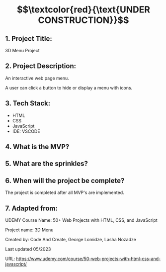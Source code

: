 # $$\textcolor{red}{\text{UNDER CONSTRUCTION}}$$

## 1. Project Title:

3D Menu Project

## 2. Project Description:

An interactive web page menu. 

A user can click a button to hide or display a menu with icons. 

## 3. Tech Stack: 

- HTML 
- CSS 
- JavaScript
- IDE: VSCODE

## 4. What is the MVP?

## 5. What are the sprinkles? 

## 6. When will the project be complete? 

The project is completed after all MVP's are implemented.

## 7. Adapted from: 

UDEMY Course Name: 50+ Web Projects with HTML, CSS, and JavaScript

Project name: 3D Menu

Created by:  Code And Create, George Lomidze, Lasha Nozadze

Last updated 05/2023

URL: https://www.udemy.com/course/50-web-projects-with-html-css-and-javascript/
